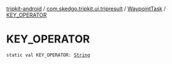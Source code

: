 [tripkit-android](../../index.md) / [com.skedgo.tripkit.ui.tripresult](../index.md) / [WaypointTask](index.md) / [KEY_OPERATOR](./-k-e-y_-o-p-e-r-a-t-o-r.md)

# KEY_OPERATOR

`static val KEY_OPERATOR: `[`String`](https://kotlinlang.org/api/latest/jvm/stdlib/kotlin/-string/index.html)